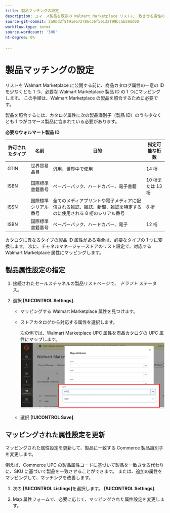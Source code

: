 ```yaml
---
title: 製品マッチングの設定
description: コマース製品を既存の Walmart Marketplace リストに一致させる属性のマッピング
source-git-commit: 2a9bd2f8f91e672786c36f5e132f99bcab59dd00
workflow-type: tm+mt
source-wordcount: '306'
ht-degree: 0%

---
```



# 製品マッチングの設定

リストを Walmart Marketplace に公開する前に、商品カタログ属性の一意の ID を少なくとも 1 つ、必要な Walmart Marketplace 製品 ID の 1 つにマッピングします。 この手順は、Walmart Marketplace の製品を照合するために必要です。

製品を照合するには、カタログ属性に次の製品識別子（製品 ID）のうち少なくとも 1 つがコマース製品に含まれている必要があります。

**必要なウォルマート製品 ID**

| **許可されたタイプ** | **名前** | **目的** | **指定可能な桁数** |
|-------------------|--------------------------------------|--------------------------------------------------------------------------------------------------------------------------------------------------|-----------------------|
| GTIN | 世界貿易品目 | 汎用、世界中で使用 | 14 桁 |
| ISBN | 国際標準書籍番号 | ペーパーバック、ハードカバー、電子書籍 | 10 桁または 13 桁 |
| ISSN | 国際標準シリアル番号 | 全てのメディアプリントや電子メディアに配信される雑誌、雑誌、新聞、雑誌を特定するのに使用される 8 桁のシリアル番号 | 8 桁 |
| ISBN | 国際標準書籍番号 | ペーパーバック、ハードカバー、電子 | 12 桁 |

カタログに異なるタイプの製品 ID 属性がある場合は、必要なタイプの 1 つに変換します。 次に、チャネルマネージャーストアのリスト設定で、対応する Walmart Marketplace 属性にマッピングします。

## 製品属性設定の指定

1. 接続されたセールスチャネルの製品リストページで、 *ドラフト* ステータス。

1. 選択 **[!UICONTROL Settings]**.

   - マッピングする Walmart Marketplace 属性を見つけます。

   - ストアカタログから対応する属性を選択します。

      次の例では、Walmart Marketplace UPC 属性を商品カタログの UPC 属性にマップします。
   ![製品一致条件の属性をマッピング](assets/products-map-attributes-for--match.png)

   - 選択 **[!UICONTROL Save]**.


## マッピングされた属性設定を更新

マッピングされた属性設定を更新して、製品に一致する Commerce 製品識別子を変更します。

例えば、Commerce UPC の製品属性コードに基づいて製品を一致させる代わりに、SKU に基づいて製品を一致させることができます。 または、追加の属性をマッピングして、マッチングを改善します。

1. 次の **[!UICONTROL Listings]**&#x200B;を選択します。 **[!UICONTROL Settings]**.

1. Map 属性フォームで、必要に応じて、マッピングされた属性設定を変更します。
